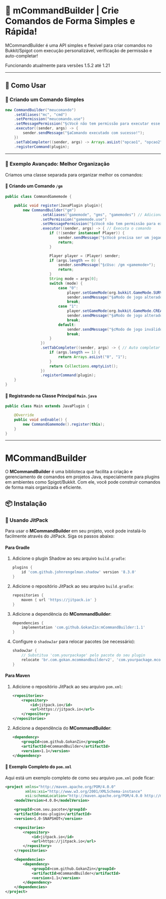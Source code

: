 # 🌟 mCommandBuilder | Crie Comandos de Forma Simples e Rápida!

MCommandBuilder é uma API simples e flexível para criar comandos no Bukkit/Spigot com execução personalizável, verificação de permissão e auto-completar!

Funcionando atualmente para versões 1.5.2 até 1.21

---



## 📌 Como Usar

### 🔹 Criando um Comando Simples

```java
new CommandBuilder("meucomando")
    .setAliases("mc", "cmd")
    .setPermission("meucomando.use")
    .setMessagePermission("§cVocê não tem permissão para executar esse comando!")
    .executor((sender, args) -> {
        sender.sendMessage("§aComando executado com sucesso!");
    })
    .setTabCompleter((sender, args) -> Arrays.asList("opcao1", "opcao2"))
    .registerCommand(plugin);
```

---

### 🔹 Exemplo Avançado: Melhor Organização

Criamos uma classe separada para organizar melhor os comandos:

#### 📌 Criando um Comando `/gm`

```java
public class CommandGamemode {

    public void register(JavaPlugin plugin){
        new CommandBuilder("gm")
                .setAliases("gamemode", "gms", "gamemodes") // Adiciona aliases para o comando
                .setPermission("gamemode.use")
                .setMessagePermission("§cVocê não tem permissão para executar esse comando!")
                .executor((sender, args) -> { // Executa o comando
                    if (!(sender instanceof Player)) {
                        sender.sendMessage("§cVocê precisa ser um jogador para executar esse comando!");
                        return;
                    }

                    Player player = (Player) sender;
                    if (args.length == 0) {
                        sender.sendMessage("§cUso: /gm <gamemode>");
                        return;
                    }
                    String mode = args[0];
                    switch (mode) {
                        case "0":
                            player.setGameMode(org.bukkit.GameMode.SURVIVAL);
                            sender.sendMessage("§aModo de jogo alterado para Survival!");
                            break;
                        case "1":
                            player.setGameMode(org.bukkit.GameMode.CREATIVE);
                            sender.sendMessage("§aModo de jogo alterado para Criativo!");
                            break;
                        default:
                            sender.sendMessage("§cModo de jogo inválido! Use /gm 0 ou /gm 1.");
                            break;
                    }
                })
                .setTabCompleter((sender, args) -> { // Auto completar o comando
                    if (args.length == 1) {
                        return Arrays.asList("0", "1");
                    }
                    return Collections.emptyList();
                })
                .registerCommand(plugin);
    }
}
```

#### 📌 Registrando na Classe Principal `Main.java`

```java
public class Main extends JavaPlugin {

    @Override
    public void onEnable() {
        new CommandGamemode().register(this);
    }
}
```

---

# MCommandBuilder

O **MCommandBuilder** é uma biblioteca que facilita a criação e gerenciamento de comandos em projetos Java, especialmente para plugins em ambientes como Spigot/Bukkit. Com ele, você pode construir comandos de forma mais organizada e eficiente.

## 📦 Instalação

### 🔹 Usando JitPack

Para usar o **MCommandBuilder** em seu projeto, você pode instalá-lo facilmente através do JitPack. Siga os passos abaixo:

#### Para Gradle

1. Adicione o plugin Shadow ao seu arquivo `build.gradle`:

    ```groovy
    plugins {
        id 'com.github.johnrengelman.shadow' version '8.3.0'
    }
    ```

2. Adicione o repositório JitPack ao seu arquivo `build.gradle`:

    ```groovy
    repositories {
        maven { url 'https://jitpack.io' }
    }
    ```

3. Adicione a dependência do **MCommandBuilder**:

    ```groovy
    dependencies {
        implementation 'com.github.GokanZin:mCommandBuilder:1.1'
    }
    ```

4. Configure o `shadowJar` para relocar pacotes (se necessário):

    ```groovy
    shadowJar {
        // Substitua 'com.yourpackage' pelo pacote do seu plugin 
        relocate 'br.com.gokan.mcommandbuilderv2', 'com.yourpackage.mcommandbuilder'
    }
    ```

#### Para Maven

1. Adicione o repositório JitPack ao seu arquivo `pom.xml`:

    ```xml
    <repositories>
        <repository>
            <id>jitpack.io</id>
            <url>https://jitpack.io</url>
        </repository>
    </repositories>
    ```

2. Adicione a dependência do **MCommandBuilder**:

    ```xml
    <dependency>
        <groupId>com.github.GokanZin</groupId>
        <artifactId>mCommandBuilder</artifactId>
        <version>1.1</version>
    </dependency>
    ```

#### 🔹 Exemplo Completo do `pom.xml`

Aqui está um exemplo completo de como seu arquivo `pom.xml` pode ficar:

```xml
<project xmlns="http://maven.apache.org/POM/4.0.0"
         xmlns:xsi="http://www.w3.org/2001/XMLSchema-instance"
         xsi:schemaLocation="http://maven.apache.org/POM/4.0.0 http://maven.apache.org/xsd/maven-4.0.0.xsd">
    <modelVersion>4.0.0</modelVersion>

    <groupId>com.seu.pacote</groupId>
    <artifactId>seu-plugin</artifactId>
    <version>1.0-SNAPSHOT</version>

    <repositories>
        <repository>
            <id>jitpack.io</id>
            <url>https://jitpack.io</url>
        </repository>
    </repositories>

    <dependencies>
        <dependency>
            <groupId>com.github.GokanZin</groupId>
            <artifactId>mCommandBuilder</artifactId>
            <version>1.1</version>
        </dependency>
    </dependencies>
</project>
